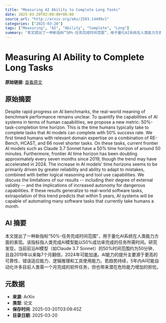 ```yaml
---
title: "Measuring AI Ability to Complete Long Tasks"
date: 2025-03-20T03:09:00+00:00
source_url: "http://arxiv.org/abs/2503.14499v1"
categories: ["2025-03-20"]
tags: ["Measuring", "AI", "Ability", "Complete", "Long"]
summary: "本文提出了一种新指标“50%-任务完成时间范围”，用于量化AI系统在人类能力方面的表现。该指标指人类完成AI模型能以50%成功率完成的任务所需时间。研究发现，当前前沿AI模型（如Claude 3.7 Sonnet）的50%时间范围约为50分钟，且自2019年以来每7个月翻倍，2024年可能加速。AI能力的提升主要源于更高的可靠性、错误适应能力、逻辑推理和工具使用能力。若趋势持续，5年内AI可能自动化许多目前人类需一个月完成的软件任务，但也带来潜在危险能力增加的担忧。"
---
```


# Measuring AI Ability to Complete Long Tasks

**原始链接**: [查看原文](http://arxiv.org/abs/2503.14499v1)

## 原始摘要

Despite rapid progress on AI benchmarks, the real-world meaning of benchmark
performance remains unclear. To quantify the capabilities of AI systems in
terms of human capabilities, we propose a new metric: 50%-task-completion time
horizon. This is the time humans typically take to complete tasks that AI
models can complete with 50% success rate. We first timed humans with relevant
domain expertise on a combination of RE-Bench, HCAST, and 66 novel shorter
tasks. On these tasks, current frontier AI models such as Claude 3.7 Sonnet
have a 50% time horizon of around 50 minutes. Furthermore, frontier AI time
horizon has been doubling approximately every seven months since 2019, though
the trend may have accelerated in 2024. The increase in AI models' time
horizons seems to be primarily driven by greater reliability and ability to
adapt to mistakes, combined with better logical reasoning and tool use
capabilities. We discuss the limitations of our results -- including their
degree of external validity -- and the implications of increased autonomy for
dangerous capabilities. If these results generalize to real-world software
tasks, extrapolation of this trend predicts that within 5 years, AI systems
will be capable of automating many software tasks that currently take humans a
month.

## AI 摘要

本文提出了一种新指标“50%-任务完成时间范围”，用于量化AI系统在人类能力方面的表现。该指标指人类完成AI模型能以50%成功率完成的任务所需时间。研究发现，当前前沿AI模型（如Claude 3.7 Sonnet）的50%时间范围约为50分钟，且自2019年以来每7个月翻倍，2024年可能加速。AI能力的提升主要源于更高的可靠性、错误适应能力、逻辑推理和工具使用能力。若趋势持续，5年内AI可能自动化许多目前人类需一个月完成的软件任务，但也带来潜在危险能力增加的担忧。

## 元数据

- **来源**: ArXiv
- **类型**: 论文
- **保存时间**: 2025-03-20T03:09:45Z
- **目录日期**: 2025-03-20
